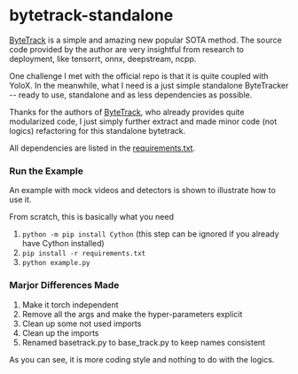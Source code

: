 # bytetrack-standalone

[ByteTrack](https://github.com/ifzhang/ByteTrack) is a simple and amazing new popular SOTA method. The source code
provided by the author are very insightful from research to deployment, like tensorrt, onnx, deepstream, ncpp.

One challenge I met with the official repo is that it is quite coupled with YoloX. 
In the meanwhile, what I need is a just simple standalone ByteTracker -- ready to use, standalone and as less dependencies as possible.

Thanks for the authors of [ByteTrack](https://github.com/ifzhang/ByteTrack), who already provides quite modularized code, 
I just simply further extract and made minor code (not logics) refactoring for this standalone bytetrack.

All dependencies are listed in the [requirements.txt](requirements.txt). 

### Run the Example

An example with mock videos and detectors is shown to illustrate how to use it.

From scratch, this is basically what you need

1. `python -m pip install Cython` (this step can be ignored if you already have Cython installed)
2. `pip install -r requirements.txt`
3. `python example.py`


### Marjor Differences Made

1. Make it torch independent
2. Remove all the args and make the hyper-parameters explicit
3. Clean up some not used imports
4. Clean up the imports
5. Renamed basetrack.py to base_track.py to keep names consistent

As you can see, it is more coding style and nothing to do with the logics.

